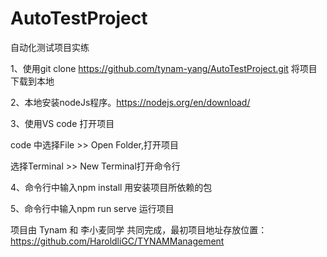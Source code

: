 # AutoTestProject
自动化测试项目实练

1、使用git clone https://github.com/tynam-yang/AutoTestProject.git 将项目下载到本地

2、本地安装nodeJs程序。https://nodejs.org/en/download/

3、使用VS code 打开项目
  
  code 中选择File >> Open Folder,打开项目
  
  选择Terminal >> New Terminal打开命令行
  
4、命令行中输入npm install 用安装项目所依赖的包

5、命令行中输入npm run serve 运行项目


项目由 Tynam 和 李小麦同学 共同完成，最初项目地址存放位置：https://github.com/HaroldliGC/TYNAMManagement
